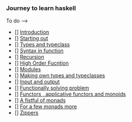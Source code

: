 ### Journey to learn haskell 
To do -->
- [] [Introduction](https://learnyouahaskell.github.io/introduction.html)
- [] [Starting out](https://learnyouahaskell.github.io/starting-out.html)
- [] [Types and typeclass](https://learnyouahaskell.github.io/types-and-typeclasses.html)
- [] [Syntax in function](https://learnyouahaskell.github.io/syntax-in-functions.html)
- [] [Recursion](https://learnyouahaskell.github.io/recursion.html)
- [] [High Order Fucntion](https://learnyouahaskell.github.io/higher-order-functions.html)
- [] [Modules](https://learnyouahaskell.github.io/modules.html)
- [] [Making own types and typeclasses](https://learnyouahaskell.github.io/making-our-own-types-and-typeclasses.html)
- [] [Input and output](https://learnyouahaskell.github.io/input-and-output.html)
- [] [Functionally solving problem](https://learnyouahaskell.github.io/functionally-solving-problems.html)
- [] [Functors , applicative functors and monoids](https://learnyouahaskell.github.io/functors-applicative-functors-and-monoids.html)
- [] [A fistful of monads](https://learnyouahaskell.github.io/a-fistful-of-monads.html)
- [] [For a few monads more](https://learnyouahaskell.github.io/for-a-few-monads-more.html)
- [] [Zippers](hhttps://learnyouahaskell.github.io/zippers.html)
